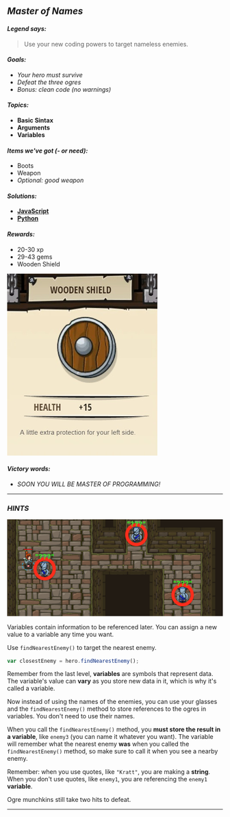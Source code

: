 ## _Master of Names_

#### _Legend says:_
> Use your new coding powers to target nameless enemies.

#### _Goals:_
+ _Your hero must survive_
+ _Defeat the three ogres_
+ _Bonus: clean code (no warnings)_

#### _Topics:_
+ **Basic Sintax**
+ **Arguments**
+ **Variables**

#### _Items we've got (- or need):_
+ Boots
+ Weapon
+ _Optional: good weapon_

#### _Solutions:_
+ **[JavaScript](masterOfNames.js)**
+ **[Python](master_of_names.py "9.1s")**

#### _Rewards:_
+ 20-30 xp
+ 29-43 gems
+ Wooden Shield

![](img/wooden_shield.jpg)

#### _Victory words:_
+ _SOON YOU WILL BE MASTER OF PROGRAMMING!_

___

### _HINTS_

![](img/master_of_names.png)

Variables contain information to be referenced later. You can assign a new value to a variable any time you want.

Use `findNearestEnemy()` to target the nearest enemy.

```javascript
var closestEnemy = hero.findNearestEnemy();
```

Remember from the last level, **variables** are symbols that represent data. The variable's value can **vary** as you store new data in it, which is why it's called a variable.

Now instead of using the names of the enemies, you can use your glasses and the `findNearestEnemy()` method to store references to the ogres in variables. You don't need to use their names.

When you call the `findNearestEnemy()` method, you **must store the result in a variable**, like `enemy3` (you can name it whatever you want). The variable will remember what the nearest enemy **was** when you called the `findNearestEnemy()` method, so make sure to call it when you see a nearby enemy.

Remember: when you use quotes, like `"Kratt"`, you are making a **string**. When you don't use quotes, like `enemy1`, you are referencing the `enemy1` **variable**.

Ogre munchkins still take two hits to defeat.

___
